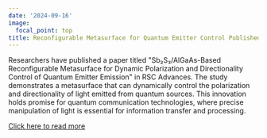 ```yaml
---
date: '2024-09-16'
image:
  focal_point: top
title: Reconfigurable Metasurface for Quantum Emitter Control Published
---
```


Researchers have published a paper titled "Sb₂S₃/AlGaAs-Based Reconfigurable Metasurface for Dynamic Polarization and Directionality Control of Quantum Emitter Emission" in RSC Advances. The study demonstrates a metasurface that can dynamically control the polarization and directionality of light emitted from quantum sources. This innovation holds promise for quantum communication technologies, where precise manipulation of light is essential for information transfer and processing.

[Click here to read more](https://doi.org/10.1039/D4RA03726J)

<!--more-->
